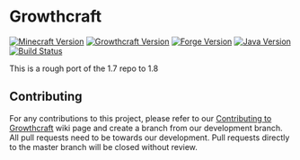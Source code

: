 Growthcraft
===========

[![Minecraft Version](http://img.shields.io/minecraft/1.8.9.png?color=green)](https://minecraft.net/)
[![Growthcraft Version](http://img.shields.io/growthcraft/3.0.0.png?color=green)](https://github.com/GrowthcraftCE/Growthcraft-1.8)
[![Forge Version](http://img.shields.io/forge/1.8.9-11.15.1.1855.png?color=green)](http://files.minecraftforge.net/)
[![Java Version](http://img.shields.io/java/8.png?color=green)](https://www.java.com/en/)
[![Build Status](https://travis-ci.org/GrowthcraftCE/Growthcraft-1.8.svg?branch=master)](https://travis-ci.org/GrowthcraftCE/Growthcraft-1.8)

This is a rough port of the 1.7 repo to 1.8

## Contributing

For any contributions to this project, please refer to our [Contributing to Growthcraft](https://github.com/GrowthcraftCE/Growthcraft-1.7/wiki/Contributing-to-Growthcraft) wiki page and create a branch from our development branch. All pull requests need to be towards our development. Pull requests directly to the master branch will be closed without review.
